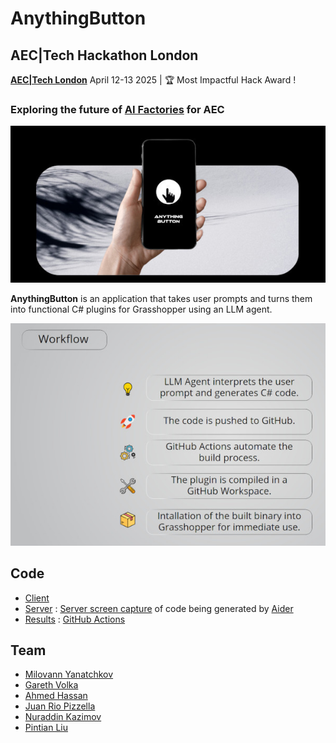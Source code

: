 # AnythingButton

## AEC|Tech Hackathon London

**[AEC|Tech London](https://www.aectech.us/london-hackathon)** April 12-13 2025 | 🏆 Most Impactful Hack Award !

### Exploring the future of [AI Factories](https://aria.run/index.html) for AEC

![](Presentation/anythingbutton.jpg)

**AnythingButton** is an application that takes user prompts and turns them into
functional C# plugins for Grasshopper using an LLM agent.

![](Presentation/workflow.jpg)

## Code

* [Client](Nodes)
* [Server](https://github.com/rvba/AnythingButton_Server) : [Server screen capture](https://github.com/rvba/AnythingButton_Server/blob/main/docs/server-screen-capture.gif) of code being generated by [Aider](https://aider.chat)
* [Results](https://github.com/juanriopizzella/AnythingButton_Results) : [GitHub Actions](https://github.com/juanriopizzella/AnythingButton_Results/actions)

## Team

* [Milovann Yanatchkov](https://www.linkedin.com/in/milovann-yanatchkov/)
* [Gareth Volka](https://www.linkedin.com/in/gareth-volka/)
* [Ahmed Hassan](https://www.linkedin.com/in/ahmedosama4860/)
* [Juan Rio Pizzella](https://www.linkedin.com/in/juanriopizzella/)
* [Nuraddin Kazimov](https://www.linkedin.com/in/nkazimov)
* [Pintian Liu](https://www.linkedin.com/in/pin-t-liu/)


